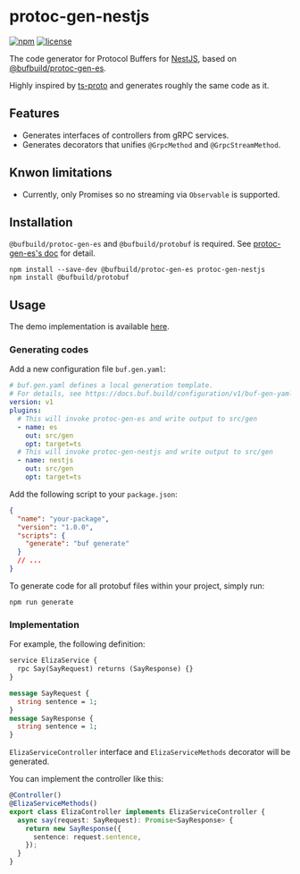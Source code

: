 # protoc-gen-nestjs

[![npm](https://img.shields.io/npm/v/protoc-gen-nestjs)](https://www.npmjs.com/package/protoc-gen-nestjs)
[![license](https://img.shields.io/npm/l/protoc-gen-nestjs)](https://github.com/yukukotani/protoc-gen-nestjs/blob/main/LICENSE)

The code generator for Protocol Buffers for [NestJS](https://docs.nestjs.com/microservices/grpc), based on [@bufbuild/protoc-gen-es](https://www.npmjs.com/package/@bufbuild/protoc-gen-es).

Highly inspired by [ts-proto](https://github.com/stephenh/ts-proto) and generates roughly the same code as it.

## Features

- Generates interfaces of controllers from gRPC services.
- Generates decorators that unifies `@GrpcMethod` and `@GrpcStreamMethod`.


## Knwon limitations

- Currently, only Promises so no streaming via `Observable` is supported.

## Installation

`@bufbuild/protoc-gen-es` and `@bufbuild/protobuf` is required. See [protoc-gen-es's doc](https://github.com/bufbuild/protobuf-es/tree/main/packages/protoc-gen-es#installation) for detail.

```
npm install --save-dev @bufbuild/protoc-gen-es protoc-gen-nestjs
npm install @bufbuild/protobuf
```

## Usage

The demo implementation is available [here](/demo).

### Generating codes

Add a new configuration file `buf.gen.yaml`:

```yaml
# buf.gen.yaml defines a local generation template.
# For details, see https://docs.buf.build/configuration/v1/buf-gen-yaml
version: v1
plugins:
  # This will invoke protoc-gen-es and write output to src/gen
  - name: es
    out: src/gen
    opt: target=ts
  # This will invoke protoc-gen-nestjs and write output to src/gen
  - name: nestjs
    out: src/gen
    opt: target=ts
```

Add the following script to your `package.json`:

```json
{
  "name": "your-package",
  "version": "1.0.0",
  "scripts": {
    "generate": "buf generate"
  }
  // ...
}
```

To generate code for all protobuf files within your project, simply run:

```
npm run generate
```

### Implementation

For example, the following definition:

```proto
service ElizaService {
  rpc Say(SayRequest) returns (SayResponse) {}
}

message SayRequest {
  string sentence = 1;
}
message SayResponse {
  string sentence = 1;
}
```

`ElizaServiceController` interface and `ElizaServiceMethods` decorator will be generated.

You can implement the controller like this:

```ts
@Controller()
@ElizaServiceMethods()
export class ElizaController implements ElizaServiceController {
  async say(request: SayRequest): Promise<SayResponse> {
    return new SayResponse({
      sentence: request.sentence,
    });
  }
}
```
